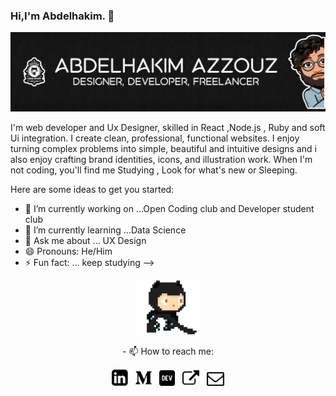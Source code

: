 ### Hi,I'm Abdelhakim. 👋
<img src="https://github.com/HowkMii/Howkmii/blob/master/github%20howkmiii.png">

I'm web developer and Ux Designer, skilled in React ,Node.js , Ruby and soft Ui integration.
I create clean, professional, functional websites. I enjoy turning complex problems into simple, beautiful and intuitive designs and i also enjoy crafting brand identities, icons, and illustration work. When I'm not coding, you'll find me Studying , Look for what's new or Sleeping.

Here are some ideas to get you started:

- 🔭 I’m currently working on ...Open Coding club and Developer student club
- 🌱 I’m currently learning ...Data Science
- 💬 Ask me about ... UX Design 
- 😄 Pronouns: He/Him
- ⚡ Fun fact: ... keep studying
-->
<p align="center">
  <img src="https://github.com/HowkMii/Howkmii/blob/master/github.gif" width=100>
</p>
<p align="center">
  - 📫 How to reach me:
</p>
<p align='center'>
<a href="https://www.linkedin.com/in/howkmii/"><img height="26" src="https://github.com/HowkMii/Howkmii/blob/master/linkedin.png"></a>&nbsp;&nbsp;
<a href="https://medium.com/@HowkMii"><img height="26" src="https://github.com/HowkMii/Howkmii/blob/master/medio.png" alt=""></a>&nbsp;&nbsp;
<a href="https://dev.to/howkmii"><img height="25" src="https://github.com/HowkMii/Howkmii/blob/master/dev.png" alt=""></a>&nbsp;&nbsp;
<a href="https://howkmii.github.io/howkmii_folioo/"><img height="27" src="https://github.com/HowkMii/Howkmii/blob/master/external.png" alt=""></a>&nbsp;&nbsp;
<a href="abdelhakim@univ-tiaret.dz"><img height="22" src="https://github.com/HowkMii/Howkmii/blob/master/mail.png" alt=""></a>
</p>
